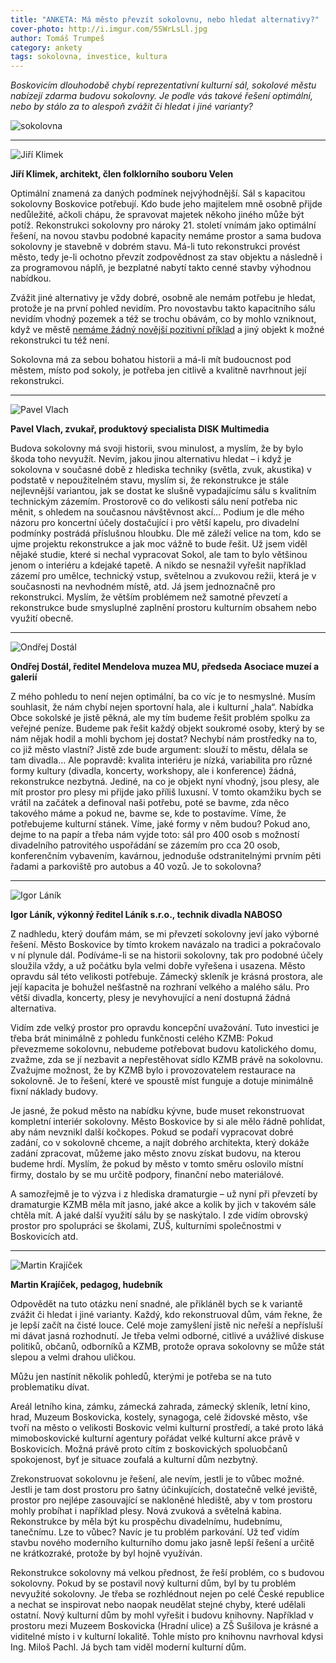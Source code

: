 ```yaml
---
title: "ANKETA: Má město převzít sokolovnu, nebo hledat alternativy?"
cover-photo: http://i.imgur.com/5SWrLsLl.jpg
author: Tomáš Trumpeš
category: ankety
tags: sokolovna, investice, kultura
---
```


*Boskovicím dlouhodobě chybí reprezentativní kulturní sál, sokolové městu nabízejí zdarma budovu sokolovny. Je podle vás takové řešení optimální, nebo by stálo za to alespoň zvážit či hledat i jiné varianty?*

<img src="http://i.imgur.com/5SWrLsL.jpg" alt="sokolovna" class="img-responsive img-popup" data-author="Tomáš Znamenáček">

---

<img src="http://i.ohlasy.info/wsCmoRy.jpg" class="profile-picture" alt="Jiří Klimek">

**Jiří Klimek, architekt, člen folklorního souboru Velen**

Optimální znamená za daných podmínek nejvýhodnější. Sál s kapacitou sokolovny Boskovice potřebují. Kdo bude jeho majitelem mně osobně přijde nedůležité, ačkoli chápu, že spravovat majetek někoho jiného může být potíž. Rekonstrukci sokolovny pro nároky 21. století vnímám jako optimální řešení, na novou stavbu podobné kapacity nemáme prostor a sama budova sokolovny je stavebně v dobrém stavu. Má-li tuto rekonstrukci provést město, tedy je-li ochotno převzít zodpovědnost za stav objektu a následně i za programovou náplň, je bezplatné nabytí takto cenné stavby výhodnou nabídkou.

Zvážit jiné alternativy je vždy dobré, osobně ale nemám potřebu je hledat, protože je na první pohled nevidím. Pro novostavbu takto kapacitního sálu nevidím vhodný pozemek a též se trochu obávám, co by mohlo vzniknout, když ve městě [nemáme žádný novější pozitivní příklad](/clanky/2015/10/architektura-v-boskovicich.html) a jiný objekt k možné rekonstrukci tu též není.

Sokolovna má za sebou bohatou historii a má-li mít budoucnost pod městem, místo pod sokoly, je potřeba jen citlivě a kvalitně navrhnout její rekonstrukci.

---

<img src="http://i.imgur.com/Ajp97PF.jpg" class="profile-picture" alt="Pavel Vlach">

**Pavel Vlach, zvukař, produktový specialista DISK Multimedia**

Budova sokolovny má svoji historii, svou minulost, a myslím, že by bylo škoda toho nevyužít. Nevím, jakou jinou alternativu hledat – i když je sokolovna v současné době z hlediska techniky (světla, zvuk, akustika) v podstatě v nepoužitelném stavu, myslím si, že rekonstrukce je stále nejlevnější variantou, jak se dostat ke slušně vypadajícímu sálu s kvalitním technickým zázemím. Prostorově co do velikosti sálu není potřeba nic měnit, s ohledem na současnou návštěvnost akcí… Podium je dle mého názoru pro koncertní účely dostačující i pro větší kapelu, pro divadelní podmínky postrádá příslušnou hloubku. Dle mě záleží velice na tom, kdo se ujme projektu rekonstrukce a jak moc vážně to bude řešit. Už jsem viděl nějaké studie, které si nechal vypracovat Sokol, ale tam to bylo většinou jenom o interiéru a kdejaké tapetě. A nikdo se nesnažil vyřešit například zázemí pro umělce, technický vstup, světelnou a zvukovou režii, která je v současnosti na nevhodném místě, atd. Já jsem jednoznačně pro rekonstrukci. Myslím, že větším problémem než samotné převzetí a rekonstrukce bude smysluplné zaplnění prostoru kulturním obsahem nebo využití obecně.

---

<img src="http://i.imgur.com/vrjWaUY.jpg" class="profile-picture" alt="Ondřej Dostál">

**Ondřej Dostál, ředitel Mendelova muzea MU, předseda Asociace muzeí a galerií**

Z mého pohledu to není nejen optimální, ba co víc je to nesmyslné. Musím souhlasit, že nám chybí nejen sportovní hala, ale i kulturní „hala“. Nabídka Obce sokolské je jistě pěkná, ale my tím budeme řešit problém spolku za veřejné peníze. Budeme pak řešit každý objekt soukromé osoby, který by se nám nějak hodil a mohli bychom jej dostat? Nechybí nám prostředky na to, co již město vlastní? Jistě zde bude argument: slouží to městu, dělala se tam divadla… Ale popravdě: kvalita interiéru je nízká, variabilita pro různé formy kultury (divadla, koncerty, workshopy, ale i konference) žádná, rekonstrukce nezbytná. Jediné, na co je objekt nyní vhodný, jsou plesy, ale mít prostor pro plesy mi přijde jako příliš luxusní. V tomto okamžiku bych se vrátil na začátek a definoval naši potřebu, poté se bavme, zda něco takového máme a pokud ne, bavme se, kde to postavíme. Víme, že potřebujeme kulturní stánek. Víme, jaké formy v něm budou? Pokud ano, dejme to na papír a třeba nám vyjde toto: sál pro 400 osob s možností divadelního patrovitého uspořádání se zázemím pro cca 20 osob, konferenčním vybavením, kavárnou, jednoduše odstranitelnými prvním pěti řadami a parkoviště pro autobus a 40 vozů. Je to sokolovna? 

---

<img src="http://i.ohlasy.info/Rovnr5Z.jpg" class="profile-picture" alt="Igor Láník">

**Igor Láník, výkonný ředitel Láník s.r.o., technik divadla NABOSO**

Z nadhledu, který doufám mám, se mi převzetí sokolovny jeví jako výborné řešení. Město Boskovice by tímto krokem navázalo na tradici a pokračovalo v ní plynule dál. Podíváme-li se na historii sokolovny, tak pro podobné účely sloužila vždy, a už počátku byla velmi dobře vyřešena i usazena. Město opravdu sál této velikosti potřebuje. Zámecký skleník je krásná prostora, ale její kapacita je bohužel nešťastně na rozhraní velkého a malého sálu. Pro větší divadla, koncerty, plesy je nevyhovující a není dostupná žádná alternativa.

Vidím zde velký prostor pro opravdu koncepční uvažování. Tuto investici je třeba brát minimálně z pohledu funkčnosti celého KZMB: Pokud převezmeme sokolovnu, nebudeme potřebovat budovu katolického domu, zvažme, zda se jí nezbavit a nepřestěhovat sídlo KZMB právě na sokolovnu. Zvažujme možnost, že by KZMB bylo i provozovatelem restaurace na sokolovně. Je to řešení, které ve spoustě míst funguje a dotuje minimálně fixní náklady budovy.

Je jasné, že pokud město na nabídku kývne, bude muset rekonstruovat kompletní interiér sokolovny. Město Boskovice by si ale mělo řádně pohlídat, aby nám nevznikl další kočkopes. Pokud se podaří vypracovat dobré zadání, co v sokolovně chceme, a najít dobrého architekta, který dokáže zadání zpracovat, můžeme jako město znovu získat budovu, na kterou budeme hrdí. Myslím, že pokud by město v tomto směru oslovilo místní firmy, dostalo by se mu určitě podpory, finanční nebo materiálové. 

A samozřejmě je to výzva i z hlediska dramaturgie – už nyní při převzetí by dramaturgie KZMB měla mít jasno, jaké akce a kolik by jich v takovém sále chtěla mít. A jaké další využití sálu by se naskýtalo. I zde vidím obrovský prostor pro spolupráci se školami, ZUŠ, kulturními společnostmi v Boskovicích atd.

---

<img src="http://i.imgur.com/4EjVgAW.jpg" class="profile-picture" alt="Martin Krajíček">

**Martin Krajíček, pedagog, hudebník**

Odpovědět na tuto otázku není snadné, ale přikláněl bych se k variantě zvážit či hledat i jiné varianty. Každý, kdo rekonstruoval dům, vám řekne, že je lepší začít na čisté louce. Celé moje zamyšlení jistě nic neřeší a nepřísluší mi dávat jasná rozhodnutí. Je třeba velmi odborné, citlivé a uvážlivé diskuse politiků, občanů, odborníků a KZMB, protože oprava sokolovny se může stát slepou a velmi drahou uličkou.

Můžu jen nastínit několik pohledů, kterými je potřeba se na tuto problematiku dívat.

Areál letního kina, zámku, zámecká zahrada, zámecký skleník, letní kino, hrad, Muzeum Boskovicka, kostely, synagoga, celé židovské město, vše tvoří na město o velikosti Boskovic velmi kulturní prostředí, a také proto láká mimoboskovické kulturní agentury pořádat velké kulturní akce právě v Boskovicích. Možná právě proto cítím z boskovických spoluobčanů spokojenost, byť je situace zoufalá a kulturní dům nezbytný. 

Zrekonstruovat sokolovnu je řešení, ale nevím, jestli je to vůbec možné. Jestli je tam dost prostoru pro šatny účinkujících, dostatečně velké jeviště, prostor pro nejlépe zasouvající se nakloněné hlediště, aby v tom prostoru mohly probíhat i například plesy. Nová zvuková a světelná kabina. Rekonstrukce by měla být ku prospěchu divadelnímu, hudebnímu, tanečnímu. Lze to vůbec? Navíc je tu problém parkování. Už teď vidím stavbu nového moderního kulturního domu jako jasně lepší řešení a určitě ne krátkozraké, protože by byl hojně využíván.

Rekonstrukce sokolovny má velkou přednost, že řeší problém, co s budovou sokolovny. Pokud by se postavil nový kulturní dům, byl by tu problém nevyužité sokolovny. Je třeba se rozhlédnout nejen po celé České republice a nechat se inspirovat nebo naopak neudělat stejné chyby, které udělali ostatní. Nový kulturní dům by mohl vyřešit i budovu knihovny. Například v prostoru mezi Muzeem Boskovicka (Hradní ulice) a ZŠ Sušilova je krásné a viditelné místo i v kulturní lokalitě. Tohle místo pro knihovnu navrhoval kdysi Ing. Miloš Pachl. Já bych tam viděl moderní kulturní dům.